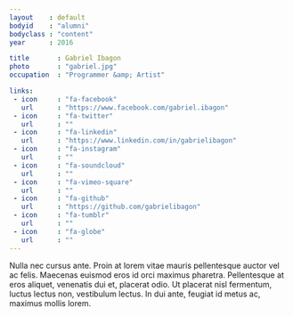 ```yaml
---
layout    : default
bodyid    : "alumni"
bodyclass : "content"
year      : 2016

title       : Gabriel Ibagon
photo       : "gabriel.jpg"
occupation  : "Programmer &amp; Artist"

links:
 - icon     : "fa-facebook"
   url      : "https://www.facebook.com/gabriel.ibagon"
 - icon     : "fa-twitter"
   url      : ""
 - icon     : "fa-linkedin"
   url      : "https://www.linkedin.com/in/gabrielibagon"
 - icon     : "fa-instagram"
   url      : ""
 - icon     : "fa-soundcloud"
   url      : ""
 - icon     : "fa-vimeo-square"
   url      : ""
 - icon     : "fa-github"
   url      : "https://github.com/gabrielibagon"
 - icon     : "fa-tumblr"
   url      : ""
 - icon     : "fa-globe"
   url      : ""
---
```


Nulla nec cursus ante. Proin at lorem vitae mauris pellentesque auctor vel ac felis. Maecenas euismod eros id orci maximus pharetra. Pellentesque at eros aliquet, venenatis dui et, placerat odio. Ut placerat nisl fermentum, luctus lectus non, vestibulum lectus. In dui ante, feugiat id metus ac, maximus mollis lorem.